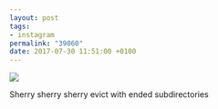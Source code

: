 ```yaml
---
layout: post
tags:
- instagram
permalink: "39060"
date: 2017-07-30 11:51:00 +0100
---
```

![](https://scontent.cdninstagram.com/t51.2885-15/sh0.08/e35/20478644_470965033261011_5540527066178387968_n.jpg)
  
 Sherry sherry sherry evict with ended subdirectories
